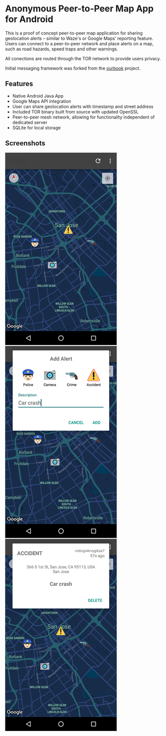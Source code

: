# Anonymous Peer-to-Peer Map App for Android

This is a proof of concept peer-to-peer map application for sharing geolocation alerts – similar to Waze's or Google Maps' reporting feature. Users can connect to a peer-to-peer network and place alerts on a map, such as road hazards, speed traps and other warnings. 

All conections are routed through the TOR network to provide users privacy. 

Initial messaging framework was forked from the [ourbook](https://github.com/onionApps/ourbook) project.

## Features

* Native Android Java App
* Google Maps API integration
* User can share geolocation alerts with timestamp and street address
* Included TOR binary built from source with updated OpenSSL
* Peer-to-peer mesh network, allowing for functionality independent of dedicated server
* SQLite for local storage

## Screenshots

![Map screen](/screenshots/sc1.png) ![Map screen](/screenshots/sc2.png) ![Map screen](/screenshots/sc3.png)
